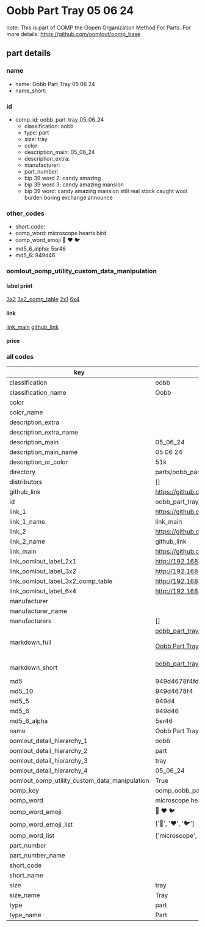 # Oobb Part Tray 05 06 24  

note: This is part of OOMP the Oopen Organization Method For Parts. For more details: https://github.com/oomlout/oomp_base

##  part details





### name
* name: Oobb Part Tray 05 06 24
* name_short: 
### id
* oomp_id: oobb_part_tray_05_06_24
  * classification: oobb
  * type: part
  * size: tray
  * color: 
  * description_main: 05_06_24
  * description_extra: 
  * manufacturer: 
  * part_number: 
  * bip 39 word 2: candy amazing
  * bip 39 word 3: candy amazing mansion
  * bip 39 word: candy amazing mansion still real stock caught wool burden boring exchange announce

### other_codes
* short_code: 
* oomp_word: microscope hearts bird
* oomp_word_emoji :microscope: :hearts: :bird:
* md5_6_alpha: 5sr46
* md5_6: 949d46






### oomlout_oomp_utility_custom_data_manipulation
#### label print
[3x2](http://192.168.1.245:1112/?label=oomp%205sr46)
[3x2_oomp_table](http://192.168.1.107:1112/?label=oomp%205sr46)
[2x1](http://192.168.1.242:1112/?label=oomp%205sr46)
[6x4](http://192.168.1.55:1112/?label=oomp%205sr46)    

#### link

[link_main](https://github.com/oomlout/oomlout_oomp_current_version_messy/tree/main/parts/oobb_part_tray_05_06_24) [github_link](https://github.com/oomlout/oomlout_oomp_part_src/tree/main/parts/oobb_part_tray_05_06_24)                             

#### price







### all codes 
| key | value |  
| --- | --- |  
| classification | oobb |  
| classification_name | Oobb |  
| color |  |  
| color_name |  |  
| description_extra |  |  
| description_extra_name |  |  
| description_main | 05_06_24 |  
| description_main_name | 05 06 24 |  
| description_or_color | 51k |  
| directory | parts/oobb_part_tray_05_06_24 |  
| distributors | [] |  
| github_link | https://github.com/oomlout/oomlout_oomp_part_src/tree/main/parts/oobb_part_tray_05_06_24 |  
| id | oobb_part_tray_05_06_24 |  
| link_1 | https://github.com/oomlout/oomlout_oomp_current_version_messy/tree/main/parts/oobb_part_tray_05_06_24 |  
| link_1_name | link_main |  
| link_2 | https://github.com/oomlout/oomlout_oomp_part_src/tree/main/parts/oobb_part_tray_05_06_24 |  
| link_2_name | github_link |  
| link_main | https://github.com/oomlout/oomlout_oomp_current_version_messy/tree/main/parts/oobb_part_tray_05_06_24 |  
| link_oomlout_label_2x1 | http://192.168.1.242:1112/?label=oomp%205sr46 |  
| link_oomlout_label_3x2 | http://192.168.1.245:1112/?label=oomp%205sr46 |  
| link_oomlout_label_3x2_oomp_table | http://192.168.1.107:1112/?label=oomp%205sr46 |  
| link_oomlout_label_6x4 | http://192.168.1.55:1112/?label=oomp%205sr46 |  
| manufacturer |  |  
| manufacturer_name |  |  
| manufacturers | [] |  
| markdown_full | [oobb_part_tray_05_06_24](https://github.com/oomlout/oomlout_oomp_current_version_messy/tree/main/parts/oobb_part_tray_05_06_24)<br>[](https://github.com/oomlout/oomlout_oomp_current_version_messy/tree/main/parts/oobb_part_tray_05_06_24)<br>[Oobb Part Tray 05 06 24](https://github.com/oomlout/oomlout_oomp_current_version_messy/tree/main/parts/oobb_part_tray_05_06_24)<br><br> |  
| markdown_short | [oobb_part_tray_05_06_24](https://github.com/oomlout/oomlout_oomp_current_version_messy/tree/main/parts/oobb_part_tray_05_06_24)<br><br> |  
| md5 | 949d4678f4fd448f58597d5d0e81f10a |  
| md5_10 | 949d4678f4 |  
| md5_5 | 949d4 |  
| md5_6 | 949d46 |  
| md5_6_alpha | 5sr46 |  
| name | Oobb Part Tray 05 06 24 |  
| oomlout_detail_hierarchy_1 | oobb |  
| oomlout_detail_hierarchy_2 | part |  
| oomlout_detail_hierarchy_3 | tray |  
| oomlout_detail_hierarchy_4 | 05_06_24 |  
| oomlout_oomp_utility_custom_data_manipulation | True |  
| oomp_key | oomp_oobb_part_tray_05_06_24 |  
| oomp_word | microscope hearts bird |  
| oomp_word_emoji | :microscope: :hearts: :bird: |  
| oomp_word_emoji_list | [':microscope:', ':hearts:', ':bird:'] |  
| oomp_word_list | ['microscope', 'hearts', 'bird'] |  
| part_number |  |  
| part_number_name |  |  
| short_code |  |  
| short_name |  |  
| size | tray |  
| size_name | Tray |  
| type | part |  
| type_name | Part |  
